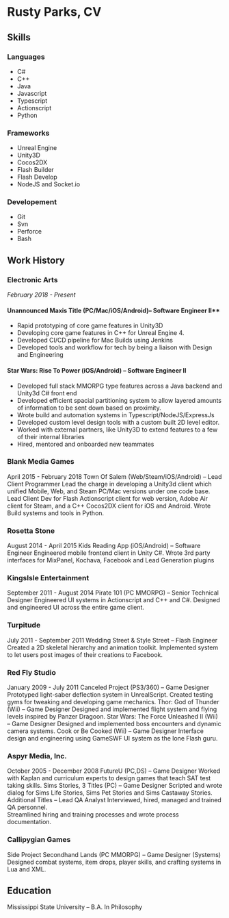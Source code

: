 # Rusty Parks, CV

## Skills

### Languages
* C#
* C++
* Java
* Javascript
* Typescript
* Actionscript
* Python

### Frameworks
* Unreal Engine
* Unity3D
* Cocos2DX
* Flash Builder
* Flash Develop
* NodeJS and Socket.io

### Developement
* Git
* Svn
* Perforce
* Bash

## Work History

### Electronic Arts
*February 2018 - Present*
#### Unannounced Maxis Title (PC/Mac/iOS/Android)– Software Engineer II**
* Rapid prototyping of core game features in Unity3D
* Developing core game features in C++ for Unreal Engine 4.
* Developed CI/CD pipeline for Mac Builds using Jenkins
* Developed tools and workflow for tech by being a liaison with Design and Engineering
#### Star Wars: Rise To Power (iOS/Android) – Software Engineer II
* Developed full stack MMORPG type features across a Java backend and Unity3d C# front end 
* Developed efficient spacial partitioning system to allow layered amounts of information to be sent down based on proximity.
* Wrote build and automation systems in Typescript/NodeJS/ExpressJs 
* Developed custom level design tools with a custom built 2D level editor.
* Worked with external partners, like Unity3D to extend features to a few of their internal libraries
* Hired, mentored and onboarded new teammates

### Blank Media Games
April 2015 - February 2018
Town Of Salem (Web/Steam/iOS/Android) – Lead Client Programmer
Lead the charge in developing a Unity3d client which unified Mobile, Web, and Steam PC/Mac versions under one code base. 
Lead Client Dev for Flash Actionscript client for web version, Adobe Air client for Steam, and a C++ Cocos2DX client for iOS and Android.
Wrote Build systems and tools in Python.

### Rosetta Stone
August 2014 - April 2015
Kids Reading App (iOS/Android) – Software Engineer
Engineered mobile frontend client in Unity C#.
Wrote 3rd party interfaces for MixPanel, Kochava, Facebook and Lead Generation plugins

### KingsIsle Entertainment
September 2011 - August 2014
Pirate 101 (PC MMORPG) – Senior Technical Designer
Engineered UI systems in Actionscript and C++ and C#.
Designed and engineered UI across the entire game client.

### Turpitude
July 2011 - September 2011
Wedding Street & Style Street – Flash Engineer 
Created a 2D skeletal hierarchy and animation toolkit.
Implemented system to let users post images of their creations to Facebook.

### Red Fly Studio
January 2009 - July 2011
Canceled Project (PS3/360) – Game Designer
Prototyped light-saber deflection system in UnrealScript.
Created testing gyms for tweaking and developing game mechanics.
Thor: God of Thunder (Wii) – Game Designer
Designed and implemented flight system and flying levels inspired by Panzer Dragoon. 
 Star Wars: The Force Unleashed II (Wii) – Game Designer
Designed and implemented boss encounters and dynamic camera systems.
 Cook or Be Cooked (Wii) – Game Designer
Interface design and engineering using GameSWF UI system as the lone Flash guru.

### Aspyr Media, Inc.
October 2005 - December 2008
FutureU (PC,DS) – Game Designer
Worked with Kaplan and curriculum experts to design games that teach SAT test taking skills.
 Sims Stories, 3 Titles  (PC) – Game Designer
Scripted and wrote dialog for Sims Life Stories, Sims Pet Stories and Sims Castaway Stories.
 Additional Titles – Lead QA Analyst
Interviewed, hired, managed and trained QA personnel.  
Streamlined hiring and training processes and wrote process documentation.

### Callipygian Games
Side Project
Secondhand Lands (PC MMORPG) – Game Designer (Systems)
Designed combat systems, item drops, player skills, and crafting systems in Lua and XML. 

## Education
Mississippi State University – B.A. In Philosophy 
